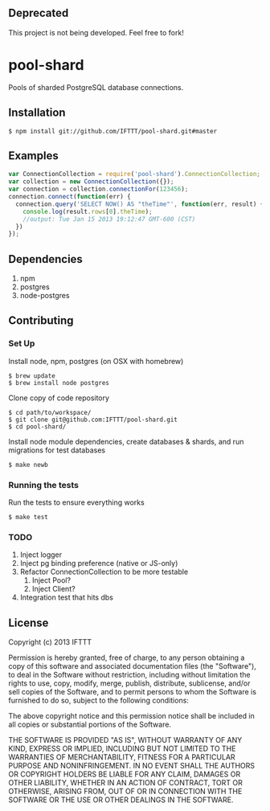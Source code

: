 ## Deprecated
This project is not being developed. Feel free to fork!

# pool-shard

Pools of sharded PostgreSQL database connections.

## Installation

    $ npm install git://github.com/IFTTT/pool-shard.git#master

## Examples

```javascript
var ConnectionCollection = require('pool-shard').ConnectionCollection;
var collection = new ConnectionCollection({});
var connection = collection.connectionFor(123456);
connection.connect(function(err) {
  connection.query('SELECT NOW() AS "theTime"', function(err, result) {
    console.log(result.rows[0].theTime);
    //output: Tue Jan 15 2013 19:12:47 GMT-600 (CST)
  })
});
```

## Dependencies

1. npm
2. postgres
3. node-postgres

## Contributing

### Set Up

Install node, npm, postgres (on OSX with homebrew)

    $ brew update
    $ brew install node postgres

Clone copy of code repository

    $ cd path/to/workspace/
    $ git clone git@github.com:IFTTT/pool-shard.git
    $ cd pool-shard/

Install node module dependencies, create databases & shards, and run migrations for test databases

    $ make newb

### Running the tests

Run the tests to ensure everything works

    $ make test

### TODO

1. Inject logger
2. Inject pg binding preference (native or JS-only)
3. Refactor ConnectionCollection to be more testable
    1. Inject Pool?
    2. Inject Client?
4. Integration test that hits dbs

## License

Copyright (c) 2013 IFTTT

 Permission is hereby granted, free of charge, to any person obtaining a copy
 of this software and associated documentation files (the "Software"), to deal
 in the Software without restriction, including without limitation the rights
 to use, copy, modify, merge, publish, distribute, sublicense, and/or sell
 copies of the Software, and to permit persons to whom the Software is
 furnished to do so, subject to the following conditions:

 The above copyright notice and this permission notice shall be included in
 all copies or substantial portions of the Software.

 THE SOFTWARE IS PROVIDED "AS IS", WITHOUT WARRANTY OF ANY KIND, EXPRESS OR
 IMPLIED, INCLUDING BUT NOT LIMITED TO THE WARRANTIES OF MERCHANTABILITY,
 FITNESS FOR A PARTICULAR PURPOSE AND NONINFRINGEMENT. IN NO EVENT SHALL THE
 AUTHORS OR COPYRIGHT HOLDERS BE LIABLE FOR ANY CLAIM, DAMAGES OR OTHER
 LIABILITY, WHETHER IN AN ACTION OF CONTRACT, TORT OR OTHERWISE, ARISING FROM,
 OUT OF OR IN CONNECTION WITH THE SOFTWARE OR THE USE OR OTHER DEALINGS IN
 THE SOFTWARE.
